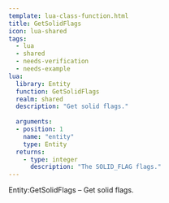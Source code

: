 ```yaml
---
template: lua-class-function.html
title: GetSolidFlags
icon: lua-shared
tags:
  - lua
  - shared
  - needs-verification
  - needs-example
lua:
  library: Entity
  function: GetSolidFlags
  realm: shared
  description: "Get solid flags."
  
  arguments:
  - position: 1
    name: "entity"
    type: Entity
  returns:
    - type: integer
      description: "The SOLID_FLAG flags."
---
```


<div class="lua__search__keywords">
Entity:GetSolidFlags &#x2013; Get solid flags.
</div>
